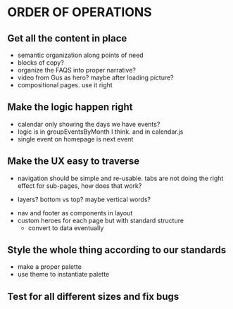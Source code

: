 # ORDER OF OPERATIONS

## Get all the content in place
* semantic organization along points of need
* blocks of copy?
* organize the FAQS into proper narrative?
* video from Gus as hero? maybe after loading picture?
* compositional pages. use it right

## Make the logic happen right
* calendar only showing the days we have events?
 * logic is in groupEventsByMonth I think. and in calendar.js
* single event on homepage is next event

## Make the UX easy to traverse
* navigation should be simple and re-usable. tabs are not doing the right effect for sub-pages, how does that work?
 - layers? bottom vs top? maybe vertical words?
* nav and footer as components in layout
* custom heroes for each page but with standard structure
  * convert to data eventually


## Style the whole thing according to our standards
* make a proper palette
* use theme to instantiate palette

## Test for all different sizes and fix bugs
